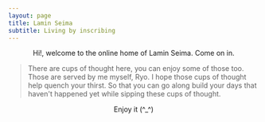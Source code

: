 ```yaml
---
layout: page
title: Lamin Seima
subtitle: Living by inscribing
---
```

<p style="text-align: center;">Hi!, welcome to the online home of Lamin Seima. Come on in.</p> 

> There are cups of thought here, you can enjoy some of those too. Those are served by me myself, Ryo.
> I hope those cups of thought help quench your thirst.
> So that you can go along build your days that haven't happened yet while sipping these cups of thought. 

<p style="text-align: center;">Enjoy it (^_^)</p>
